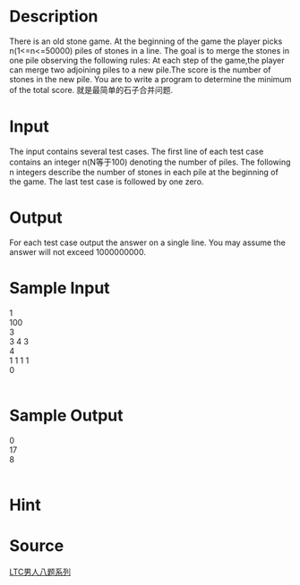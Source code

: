 
# Description

<div class="content">There is an old stone game.
At the beginning of the game the player picks n(1&lt;=n&lt;=50000) 
piles of stones in a line. The goal is to merge the stones in one pile observing the 
following rules: 
At each step of the game,the player can merge two adjoining piles to a new pile.The score 
is the number of stones in the new pile. 
You are to write a program to determine the minimum of the total score. 
就是最简单的石子合并问题.</div>

# Input

<div class="content">The input contains several test cases. The first line of each test case contains an integer n(N等于100) 
denoting the number of piles. The following n integers describe the number of stones in each 
pile at the beginning of the game. The last test case is followed by one zero. 
</div>

# Output

<div class="content">For each test case output the answer on a single line. 
You may assume the answer will not exceed 1000000000. 
</div>

# Sample Input

<div class="content"><span class="sampledata">1<br/>
100<br/>
3<br/>
3 4 3<br/>
4<br/>
1 1 1 1<br/>
0<br/>
<br/>
</span></div>

# Sample Output

<div class="content"><span class="sampledata">0<br/>
17<br/>
8<br/>
<br/>
</span></div>

# Hint

<div class="content"><p></p></div>

# Source

<div class="content"><p><a href="problemset.php?search=LTC男人八题系列">LTC男人八题系列</a></p></div>

